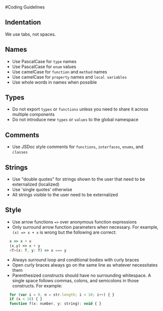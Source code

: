 #Coding Guidelines

## Indentation
We use tabs, not spaces.

## Names
* Use PascalCase for `type` names
* Use PascalCase for `enum` values
* Use camelCase for `function` and `method` names
* Use camelCase for `property` names and `local variables`
* Use whole words in names when possible

## Types
* Do not export `types` or `functions` unless you need to share it across multiple components
* Do not introduce new `types` or `values` to the global namespace

## Comments
* Use JSDoc style comments for `functions`, `interfaces`, `enums`, and `classes`

## Strings
* Use "double quotes" for strings shown to the user that need to be externalized (localized)
* Use 'single quotes' otherwise 
* All strings visible to the user need to be externalized

## Style
* Use arrow functions `=>` over anonymous function expressions
* Only surround arrow function parameters when necessary. For example, `(x) => x + x` is wrong but the following are correct:

``` javascript
  x => x + x
  (x,y) => x + y
  <T>(x: T, y: T) => x === y
```

* Always surround loop and conditional bodies with curly braces
* Open curly braces always go on the same line as whatever necessitates them
* Parenthesized constructs should have no surrounding whitespace. A single space follows commas, colons, and semicolons in those constructs. For example:

``` javascript
  for (var i = 0, n = str.length; i < 10; i++) { }
  if (x < 10) { }
  function f(x: number, y: string): void { }
```